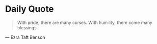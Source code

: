 # Daily Quote

> With pride, there are many curses. With humility, there come many blessings.

— Ezra Taft Benson
